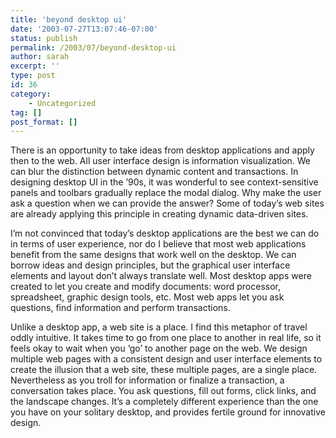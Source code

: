 ```yaml
---
title: 'beyond desktop ui'
date: '2003-07-27T13:07:46-07:00'
status: publish
permalink: /2003/07/beyond-desktop-ui
author: sarah
excerpt: ''
type: post
id: 36
category:
    - Uncategorized
tag: []
post_format: []
---
```

There is an opportunity to take ideas from desktop applications and apply then to the web. All user interface design is information visualization. We can blur the distinction between dynamic content and transactions. In designing desktop UI in the ’90s, it was wonderful to see context-sensitive panels and toolbars gradually replace the modal dialog. Why make the user ask a question when we can provide the answer? Some of today’s web sites are already applying this principle in creating dynamic data-driven sites.

I’m not convinced that today’s desktop applications are the best we can do in terms of user experience, nor do I believe that most web applications benefit from the same designs that work well on the desktop. We can borrow ideas and design principles, but the graphical user interface elements and layout don’t always translate well. Most desktop apps were created to let you create and modify documents: word processor, spreadsheet, graphic design tools, etc. Most web apps let you ask questions, find information and perform transactions.

Unlike a desktop app, a web site is a place. I find this metaphor of travel oddly intuitive. It takes time to go from one place to another in real life, so it feels okay to wait when you ‘go’ to another page on the web. We design multiple web pages with a consistent design and user interface elements to create the illusion that a web site, these multiple pages, are a single place. Nevertheless as you troll for information or finalize a transaction, a conversation takes place. You ask questions, fill out forms, click links, and the landscape changes. It’s a completely different experience than the one you have on your solitary desktop, and provides fertile ground for innovative design.